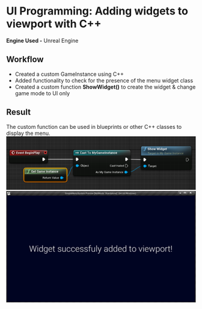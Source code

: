 # UI Programming: Adding widgets to viewport with C++
**Engine Used -** Unreal Engine
## Workflow
- Created a custom GameInstance using C++
- Added functionality to check for the presence of the menu widget class
- Created a custom function **ShowWidget()** to create the widget & change game mode to UI only 
## Result
The custom function can be used in blueprints or other C++ classes to display the menu.
![Fn used in blueprints](./OutputImages/1.png)
![Widget added](./OutputImages/2.png)
